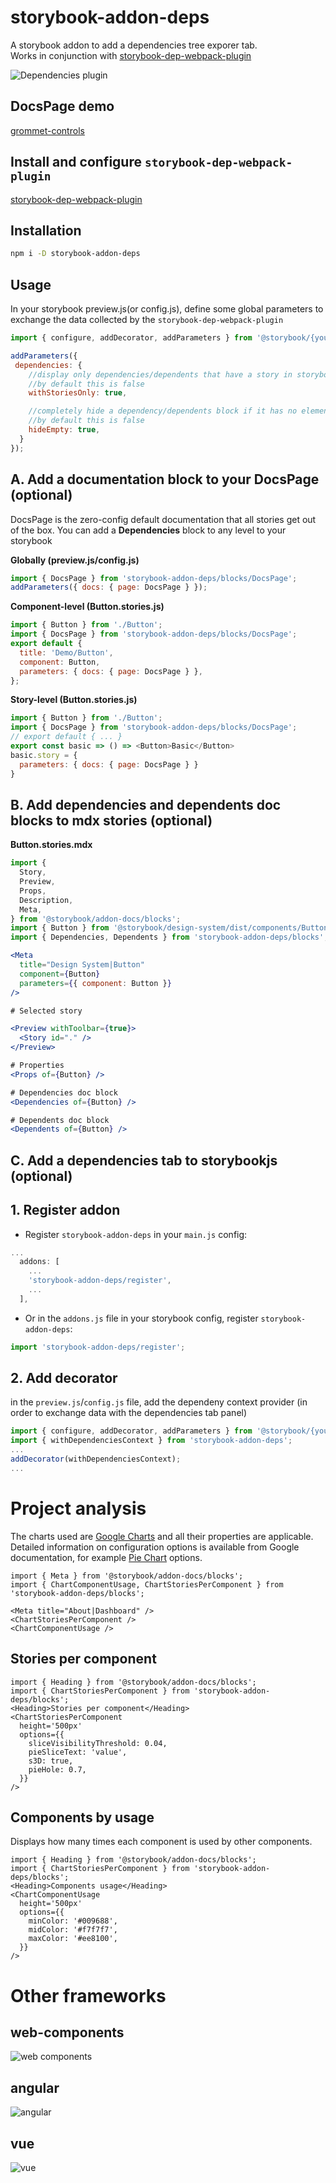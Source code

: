 # storybook-addon-deps

A storybook addon to add a dependencies tree exporer tab.<br />
Works in conjunction with [storybook-dep-webpack-plugin](https://github.com/atanasster/storybook-dep-webpack-plugin/)

![Dependencies plugin](./doc/storybook_dependencies.gif)

## DocsPage demo 
[grommet-controls](https://atanasster.github.io/grommet-controls/?path=/docs/controls-controls-avatar--main)

## Install and configure `storybook-dep-webpack-plugin`
[storybook-dep-webpack-plugin](https://github.com/atanasster/storybook-dep-webpack-plugin/blob/master/README.md)


## Installation
```sh
npm i -D storybook-addon-deps
```

## Usage
In your storybook preview.js(or config.js), define some global parameters to exchange the data collected by the `storybook-dep-webpack-plugin`


```js
import { configure, addDecorator, addParameters } from '@storybook/{yourframework}';

addParameters({
 dependencies: {
    //display only dependencies/dependents that have a story in storybook
    //by default this is false
    withStoriesOnly: true,

    //completely hide a dependency/dependents block if it has no elements
    //by default this is false
    hideEmpty: true,
  }
});
```

## A. Add a documentation block to your DocsPage (optional)
DocsPage is the zero-config default documentation that all stories get out of the box.
You can add a **Dependencies** block to any level to your storybook

**Globally (preview.js/config.js)**

```js
import { DocsPage } from 'storybook-addon-deps/blocks/DocsPage';
addParameters({ docs: { page: DocsPage } });
```

**Component-level (Button.stories.js)**

```js
import { Button } from './Button';
import { DocsPage } from 'storybook-addon-deps/blocks/DocsPage';
export default {
  title: 'Demo/Button',
  component: Button,
  parameters: { docs: { page: DocsPage } },
};
```

**Story-level (Button.stories.js)**

```js
import { Button } from './Button';
import { DocsPage } from 'storybook-addon-deps/blocks/DocsPage';
// export default { ... }
export const basic => () => <Button>Basic</Button>
basic.story = {
  parameters: { docs: { page: DocsPage } }
}
```

## B. Add dependencies and dependents doc blocks to mdx stories (optional)
**Button.stories.mdx**

```jsx
import {
  Story,
  Preview,
  Props,
  Description,
  Meta,
} from '@storybook/addon-docs/blocks';
import { Button } from '@storybook/design-system/dist/components/Button';
import { Dependencies, Dependents } from 'storybook-addon-deps/blocks';

<Meta
  title="Design System|Button"
  component={Button}
  parameters={{ component: Button }}
/>

# Selected story

<Preview withToolbar={true}>
  <Story id="." />
</Preview>

# Properties
<Props of={Button} />

# Dependencies doc block
<Dependencies of={Button} />

# Dependents doc block
<Dependents of={Button} />
```

## C. Add a dependencies tab to storybookjs (optional)

## 1. Register addon
* Register `storybook-addon-deps` in your `main.js` config:

```js
...
  addons: [
    ...
    'storybook-addon-deps/register',
    ...
  ],

```

* Or in the `addons.js` file in your storybook config, register `storybook-addon-deps`:

```js
import 'storybook-addon-deps/register';
```

## 2. Add decorator
in the `preview.js`/`config.js` file, add the dependeny context provider (in order to exchange data with the dependencies tab panel)
```js
import { configure, addDecorator, addParameters } from '@storybook/{yourframework}';
import { withDependenciesContext } from 'storybook-addon-deps';
...
addDecorator(withDependenciesContext);
...
```

# Project analysis
The charts used are [Google Charts](https://react-google-charts.com) and all their properties are applicable. Detailed information on configuration options is available from Google documentation, for example [Pie Chart](https://developers.google.com/chart/interactive/docs/gallery/piechart#configuration-options) options.

```
import { Meta } from '@storybook/addon-docs/blocks';
import { ChartComponentUsage, ChartStoriesPerComponent } from 'storybook-addon-deps/blocks';
  
<Meta title="About|Dashboard" />
<ChartStoriesPerComponent />
<ChartComponentUsage />
```

## Stories per component
```
import { Heading } from '@storybook/addon-docs/blocks';
import { ChartStoriesPerComponent } from 'storybook-addon-deps/blocks';
<Heading>Stories per component</Heading>
<ChartStoriesPerComponent
  height='500px'
  options={{
    sliceVisibilityThreshold: 0.04,
    pieSliceText: 'value',
    s3D: true,
    pieHole: 0.7,
  }}
/>
```

## Components by usage

Displays how many times each component is used by other components.
```
import { Heading } from '@storybook/addon-docs/blocks';
import { ChartStoriesPerComponent } from 'storybook-addon-deps/blocks';
<Heading>Components usage</Heading>
<ChartComponentUsage
  height='500px'
  options={{
    minColor: '#009688',
    midColor: '#f7f7f7',
    maxColor: '#ee8100',
  }}
/>
```

# Other frameworks
## web-components
![web components](./doc/web-components.gif)

## angular
![angular](./doc/angular.gif)

## vue
![vue](./doc/vue.gif)